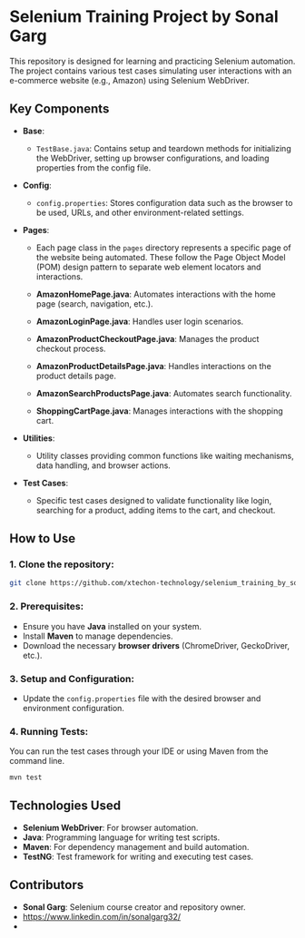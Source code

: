 # Selenium Training Project by Sonal Garg

This repository is designed for learning and practicing Selenium automation. The project contains various test cases simulating user interactions with an e-commerce website (e.g., Amazon) using Selenium WebDriver.


## Key Components

- **Base**: 
  - `TestBase.java`: Contains setup and teardown methods for initializing the WebDriver, setting up browser configurations, and loading properties from the config file.
  
- **Config**: 
  - `config.properties`: Stores configuration data such as the browser to be used, URLs, and other environment-related settings.

- **Pages**: 
  - Each page class in the `pages` directory represents a specific page of the website being automated. These follow the Page Object Model (POM) design pattern to separate web element locators and interactions.

  - **AmazonHomePage.java**: Automates interactions with the home page (search, navigation, etc.).
  - **AmazonLoginPage.java**: Handles user login scenarios.
  - **AmazonProductCheckoutPage.java**: Manages the product checkout process.
  - **AmazonProductDetailsPage.java**: Handles interactions on the product details page.
  - **AmazonSearchProductsPage.java**: Automates search functionality.
  - **ShoppingCartPage.java**: Manages interactions with the shopping cart.

- **Utilities**:
  - Utility classes providing common functions like waiting mechanisms, data handling, and browser actions.

- **Test Cases**: 
  - Specific test cases designed to validate functionality like login, searching for a product, adding items to the cart, and checkout.

## How to Use

### 1. Clone the repository:

```bash
git clone https://github.com/xtechon-technology/selenium_training_by_sonalgarg.git
```

### 2. Prerequisites:

- Ensure you have **Java** installed on your system.
- Install **Maven** to manage dependencies.
- Download the necessary **browser drivers** (ChromeDriver, GeckoDriver, etc.).

### 3. Setup and Configuration:

- Update the `config.properties` file with the desired browser and environment configuration.

### 4. Running Tests:

You can run the test cases through your IDE or using Maven from the command line.

```bash
mvn test
```

## Technologies Used

- **Selenium WebDriver**: For browser automation.
- **Java**: Programming language for writing test scripts.
- **Maven**: For dependency management and build automation.
- **TestNG**: Test framework for writing and executing test cases.

## Contributors

- **Sonal Garg**: Selenium course creator and repository owner.
- https://www.linkedin.com/in/sonalgarg32/
- 
